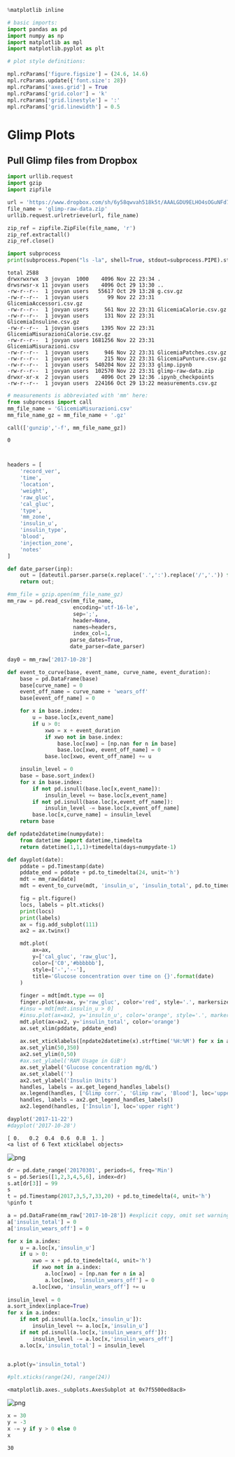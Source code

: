 

```python
%matplotlib inline

# basic imports:
import pandas as pd
import numpy as np
import matplotlib as mpl
import matplotlib.pyplot as plt

# plot style definitions:

mpl.rcParams['figure.figsize'] = (24.6, 14.6)
mpl.rcParams.update({'font.size': 28})
mpl.rcParams['axes.grid'] = True
mpl.rcParams['grid.color'] = 'k'
mpl.rcParams['grid.linestyle'] = ':'
mpl.rcParams['grid.linewidth'] = 0.5
```

# Glimp Plots

## Pull Glimp files from Dropbox



```python
import urllib.request
import gzip
import zipfile

url = 'https://www.dropbox.com/sh/6y58qwvah518k5t/AAALGDU9ELHO4sOGuNFd7qCMa/Glimp?dl=1'
file_name = 'glimp-raw-data.zip'
urllib.request.urlretrieve(url, file_name)

zip_ref = zipfile.ZipFile(file_name, 'r')
zip_ref.extractall()
zip_ref.close()
```


```python
import subprocess
print(subprocess.Popen("ls -la", shell=True, stdout=subprocess.PIPE).stdout.read().decode('utf-8'))
```

    total 2588
    drwxrwxrwx  3 jovyan  1000    4096 Nov 22 23:34 .
    drwsrwsr-x 11 jovyan users    4096 Oct 29 13:30 ..
    -rw-r--r--  1 jovyan users   55617 Oct 29 13:28 g.csv.gz
    -rw-r--r--  1 jovyan users      99 Nov 22 23:31 GlicemiaAccessori.csv.gz
    -rw-r--r--  1 jovyan users     561 Nov 22 23:31 GlicemiaCalorie.csv.gz
    -rw-r--r--  1 jovyan users     131 Nov 22 23:31 GlicemiaInsuline.csv.gz
    -rw-r--r--  1 jovyan users    1395 Nov 22 23:31 GlicemiaMisurazioniCalorie.csv.gz
    -rw-r--r--  1 jovyan users 1681256 Nov 22 23:31 GlicemiaMisurazioni.csv
    -rw-r--r--  1 jovyan users     946 Nov 22 23:31 GlicemiaPatches.csv.gz
    -rw-r--r--  1 jovyan users     215 Nov 22 23:31 GlicemiaPunture.csv.gz
    -rw-r--r--  1 jovyan users  540204 Nov 22 23:33 glimp.ipynb
    -rw-r--r--  1 jovyan users  102570 Nov 22 23:31 glimp-raw-data.zip
    drwxr-xr-x  2 jovyan users    4096 Oct 29 12:36 .ipynb_checkpoints
    -rw-r--r--  1 jovyan users  224166 Oct 29 13:22 measurements.csv.gz
    



```python
# measurements is abbreviated with 'mm' here:
from subprocess import call
mm_file_name = 'GlicemiaMisurazioni.csv'
mm_file_name_gz = mm_file_name + '.gz'

call(['gunzip','-f', mm_file_name_gz])
```




    0




```python


headers = [
    'record_ver',
    'time',
    'location',
    'weight',
    'raw_gluc',
    'cal_gluc',
    'type',
    'mm_zone',
    'insulin_u',
    'insulin_type',
    'blood',
    'injection_zone',
    'notes'
]

def date_parser(inp):
    out = [dateutil.parser.parse(x.replace('.',':').replace('/','.')) for x in inp]
    return out;

#mm_file = gzip.open(mm_file_name_gz)
mm_raw = pd.read_csv(mm_file_name, 
                     encoding='utf-16-le',
                     sep=';', 
                     header=None, 
                     names=headers,
                     index_col=1,
                    parse_dates=True,
                    date_parser=date_parser)
                    
day0 = mm_raw['2017-10-28']
```


```python
def event_to_curve(base, event_name, curve_name, event_duration):
    base = pd.DataFrame(base)
    base[curve_name] = 0
    event_off_name = curve_name + 'wears_off'
    base[event_off_name] = 0

    for x in base.index:
        u = base.loc[x,event_name]
        if u > 0:
            xwo = x + event_duration
            if xwo not in base.index:
                base.loc[xwo] = [np.nan for n in base]
                base.loc[xwo, event_off_name] = 0
            base.loc[xwo, event_off_name] += u

    insulin_level = 0
    base = base.sort_index()
    for x in base.index:
        if not pd.isnull(base.loc[x,event_name]):
            insulin_level += base.loc[x,event_name]
        if not pd.isnull(base.loc[x,event_off_name]):
            insulin_level -= base.loc[x,event_off_name]
        base.loc[x,curve_name] = insulin_level
    return base

def npdate2datetime(numpydate):
    from datetime import datetime,timedelta
    return datetime(1,1,1)+timedelta(days=numpydate-1)

def dayplot(date):
    pddate = pd.Timestamp(date)
    pddate_end = pddate + pd.to_timedelta(24, unit='h')
    mdt = mm_raw[date]
    mdt = event_to_curve(mdt, 'insulin_u', 'insulin_total', pd.to_timedelta(4, unit='h'))

    fig = plt.figure()
    locs, labels = plt.xticks()
    print(locs)
    print(labels)
    ax = fig.add_subplot(111)
    ax2 = ax.twinx()

    mdt.plot(
        ax=ax,
        y=['cal_gluc', 'raw_gluc'],
        color=['C0','#bbbbbb'],
        style=['-','--'],
        title='Glucose concentration over time on {}'.format(date)
    )
    
    finger = mdt[mdt.type == 0]
    finger.plot(ax=ax, y='raw_gluc', color='red', style='.', markersize=20)
    #insu = mdt[mdt.insulin_u > 0]
    #insu.plot(ax=ax2, y='insulin_u', color='orange', style='.', markersize=20)
    mdt.plot(ax=ax2, y='insulin_total', color='orange')
    ax.set_xlim(pddate, pddate_end)
    
    ax.set_xticklabels([npdate2datetime(x).strftime('%H:%M') for x in ax.get_xticks()])
    ax.set_ylim(50,350)
    ax2.set_ylim(0,50)
    #ax.set_ylabel('RAM Usage in GiB')
    ax.set_ylabel('Glucose concentration mg/dL')
    ax.set_xlabel('')
    ax2.set_ylabel('Insulin Units')
    handles, labels = ax.get_legend_handles_labels()
    ax.legend(handles, ['Glimp corr.', 'Glimp raw', 'Blood'], loc='upper left')
    handles, labels = ax2.get_legend_handles_labels()
    ax2.legend(handles, ['Insulin'], loc='upper right')

dayplot('2017-11-22')
#dayplot('2017-10-28')
```

    [ 0.   0.2  0.4  0.6  0.8  1. ]
    <a list of 6 Text xticklabel objects>



![png](output_7_1.png)



```python
dr = pd.date_range('20170301', periods=6, freq='Min')
s = pd.Series([1,2,3,4,5,6], index=dr)
s.at[dr[3]] = 99
s
t = pd.Timestamp(2017,3,5,7,33,20) + pd.to_timedelta(4, unit='h')
%pinfo t
```


```python
a = pd.DataFrame(mm_raw['2017-10-28']) #explicit copy, omit set warnings later on
a['insulin_total'] = 0
a['insulin_wears_off'] = 0

for x in a.index:
    u = a.loc[x,'insulin_u']
    if u > 0:
        xwo = x + pd.to_timedelta(4, unit='h')
        if xwo not in a.index:
            a.loc[xwo] = [np.nan for n in a]
            a.loc[xwo, 'insulin_wears_off'] = 0
        a.loc[xwo, 'insulin_wears_off'] += u
    
insulin_level = 0
a.sort_index(inplace=True)
for x in a.index:
    if not pd.isnull(a.loc[x,'insulin_u']):
        insulin_level += a.loc[x,'insulin_u']
    if not pd.isnull(a.loc[x,'insulin_wears_off']):
        insulin_level -= a.loc[x,'insulin_wears_off']
    a.loc[x,'insulin_total'] = insulin_level
        

a.plot(y='insulin_total')

#plt.xticks(range(24), range(24))
```




    <matplotlib.axes._subplots.AxesSubplot at 0x7f5500ed8ac8>




![png](output_9_1.png)



```python
x = 30
y = -3
x -= y if y > 0 else 0
x
```




    30


